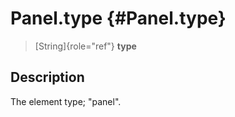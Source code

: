 Panel.type {#Panel.type}
==========

> [String]{role="ref"} **type**

Description
-----------

The element type; \"panel\".
